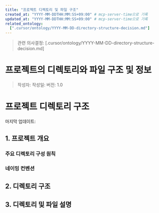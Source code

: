 ```yaml
---
title: "프로젝트 디렉토리 및 파일 구조"
created_at: "YYYY-MM-DDTHH:MM:SS+09:00" # mcp-server-time으로 기록
updated_at: "YYYY-MM-DDTHH:MM:SS+09:00" # mcp-server-time으로 기록
related_ontology:
  [".cursor/ontology/YYYY-MM-DD-directory-structure-decision.md"]
---
```


> 관련 의사결정: [.cursor/ontology/YYYY-MM-DD-directory-structure-decision.md]

<!-- 이 문서는 반드시 관련 온톨로지 문서와 상호 참조(related_ontology, 링크 등)를 남겨야 합니다. 문서 작업 시 mcp-server-time을 호출하여 created_at, updated_at을 최신화하세요. -->

# 프로젝트의 디렉토리와 파일 구조 및 정보

> 작성자: <!-- 여기에 이름을 입력하세요 -->
> 작성일: <!-- YYYY-MM-DD 형식으로 입력하세요 -->
> 버전: 1.0

# 프로젝트 디렉토리 구조

마지막 업데이트:

## 1. 프로젝트 개요

<!-- 프로젝트의 목적, 디렉토리 구조 문서화의 목적 등 간단히 작성하세요. -->

### 주요 디렉토리 구성 원칙

<!-- 예시: 기능별 분리, 계층적 구조, 확장성/유지보수성 고려 등 -->

### 네이밍 컨벤션

<!-- 예시: 소문자, 하이픈(-) 구분, 명확한 의미 전달 등 -->

## 2. 디렉토리 구조

<!-- 전체 디렉토리/파일 구조를 트리 형태로 작성하세요. -->
<!-- 예시:
project-root/
├── src/
│   ├── main.py
│   └── ...
├── tests/
└── README.md
-->

## 3. 디렉토리 및 파일 설명

<!-- 주요 디렉토리/파일별 역할과 특징을 표나 리스트로 설명하세요. -->
<!-- 예시:
- src/: 애플리케이션 소스 코드
- tests/: 테스트 코드
- README.md: 프로젝트 설명 파일
-->
